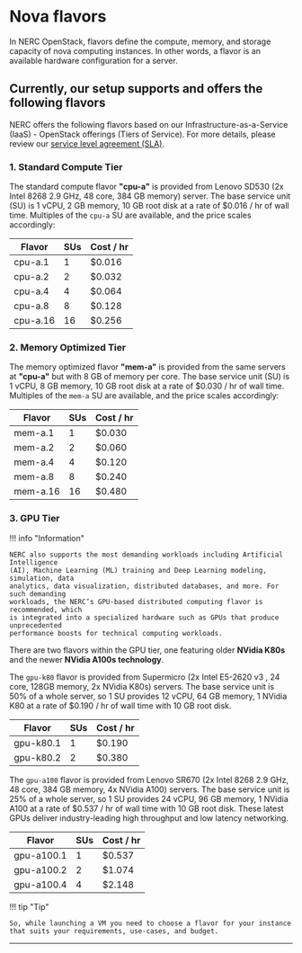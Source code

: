 # Nova flavors

In NERC OpenStack, flavors define the compute, memory, and storage capacity of
nova computing instances. In other words, a flavor is an available hardware
configuration for a server.

## Currently, our setup supports and offers the following flavors

NERC offers the following flavors based on our Infrastructure-as-a-Service
(IaaS) - OpenStack offerings (Tiers of Service). For more details, please review
our [service level agreement (SLA)](https://docs.google.com/document/d/1qIk5t-MpW88XvL_U8jzYa6rZg-TiuaeQQEqy9UwCIRI/edit#).

### 1. Standard Compute Tier

The standard compute flavor **"cpu-a"** is provided from Lenovo SD530 (2x Intel 8268
2.9 GHz, 48 core, 384 GB memory) server. The base service unit (SU) is 1 vCPU,
2 GB memory, 10 GB root disk at a rate of $0.016 / hr of wall time.  Multiples of
the `cpu-a` SU are available, and the price scales accordingly:

| Flavor        | SUs    | Cost / hr    |
|---------------|--------|--------------|
| cpu-a.1       | 1      | $0.016       |
| cpu-a.2       | 2      | $0.032       |
| cpu-a.4       | 4      | $0.064       |
| cpu-a.8       | 8      | $0.128       |
| cpu-a.16      | 16     | $0.256       |

### 2. Memory Optimized Tier

The memory optimized flavor **"mem-a"** is provided from the same servers at **"cpu-a"**
but with 8 GB of memory per core. The base service unit (SU) is 1 vCPU, 8 GB
memory, 10 GB root disk at a rate of $0.030 / hr of wall time. Multiples of
the `mem-a` SU are available, and the price scales accordingly:

| Flavor        | SUs    | Cost / hr    |
|---------------|--------|--------------|
| mem-a.1       | 1      | $0.030       |
| mem-a.2       | 2      | $0.060       |
| mem-a.4       | 4      | $0.120       |
| mem-a.8       | 8      | $0.240       |
| mem-a.16      | 16     | $0.480       |

### 3. GPU Tier

!!! info "Information"

    NERC also supports the most demanding workloads including Artificial Intelligence
    (AI), Machine Learning (ML) training and Deep Learning modeling, simulation, data
    analytics, data visualization, distributed databases, and more. For such demanding
    workloads, the NERC’s GPU-based distributed computing flavor is recommended, which
    is integrated into a specialized hardware such as GPUs that produce unprecedented
    performance boosts for technical computing workloads.

There are two flavors within the GPU tier, one featuring older **NVidia K80s**
and the newer **NVidia A100s technology**.

The `gpu-k80` flavor is provided from Supermicro (2x Intel E5-2620 v3 , 24 core,
128GB  memory, 2x NVidia K80s) servers. The base service unit is 50% of a whole
server, so 1 SU provides 12 vCPU, 64 GB memory, 1 NVidia K80 at a rate of
$0.190 /  hr of wall time with 10 GB root disk.

| Flavor        | SUs    | Cost / hr    |
|---------------|--------|--------------|
| gpu-k80.1     | 1      | $0.190       |
| gpu-k80.2     | 2      | $0.380       |

The `gpu-a100` flavor is provided from Lenovo SR670 (2x Intel 8268 2.9 GHz, 48
core, 384 GB memory, 4x NVidia A100) servers. The base service unit is 25% of a
whole server, so 1 SU provides 24 vCPU, 96 GB memory, 1 NVidia A100 at a rate of
$0.537 / hr of wall time with 10 GB root disk. These latest GPUs deliver
industry-leading high throughput and low latency networking.

| Flavor        | SUs    | Cost / hr    |
|---------------|--------|--------------|
| gpu-a100.1    | 1      | $0.537       |
| gpu-a100.2    | 2      | $1.074       |
| gpu-a100.4    | 4      | $2.148       |

!!! tip "Tip"

    So, while launching a VM you need to choose a flavor for your instance that suits your requirements, use-cases, and budget.

---
